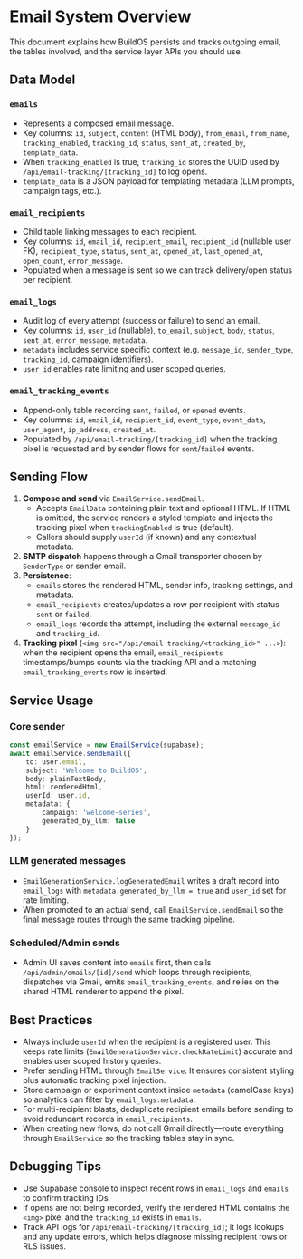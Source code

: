 # Email System Overview

This document explains how BuildOS persists and tracks outgoing email, the tables involved, and the service layer APIs you should use.

## Data Model

### `emails`

- Represents a composed email message.
- Key columns: `id`, `subject`, `content` (HTML body), `from_email`, `from_name`, `tracking_enabled`, `tracking_id`, `status`, `sent_at`, `created_by`, `template_data`.
- When `tracking_enabled` is true, `tracking_id` stores the UUID used by `/api/email-tracking/[tracking_id]` to log opens.
- `template_data` is a JSON payload for templating metadata (LLM prompts, campaign tags, etc.).

### `email_recipients`

- Child table linking messages to each recipient.
- Key columns: `id`, `email_id`, `recipient_email`, `recipient_id` (nullable user FK), `recipient_type`, `status`, `sent_at`, `opened_at`, `last_opened_at`, `open_count`, `error_message`.
- Populated when a message is sent so we can track delivery/open status per recipient.

### `email_logs`

- Audit log of every attempt (success or failure) to send an email.
- Key columns: `id`, `user_id` (nullable), `to_email`, `subject`, `body`, `status`, `sent_at`, `error_message`, `metadata`.
- `metadata` includes service specific context (e.g. `message_id`, `sender_type`, `tracking_id`, campaign identifiers).
- `user_id` enables rate limiting and user scoped queries.

### `email_tracking_events`

- Append-only table recording `sent`, `failed`, or `opened` events.
- Key columns: `id`, `email_id`, `recipient_id`, `event_type`, `event_data`, `user_agent`, `ip_address`, `created_at`.
- Populated by `/api/email-tracking/[tracking_id]` when the tracking pixel is requested and by sender flows for `sent`/`failed` events.

## Sending Flow

1. **Compose and send** via `EmailService.sendEmail`.
    - Accepts `EmailData` containing plain text and optional HTML. If HTML is omitted, the service renders a styled template and injects the tracking pixel when `trackingEnabled` is true (default).
    - Callers should supply `userId` (if known) and any contextual metadata.
2. **SMTP dispatch** happens through a Gmail transporter chosen by `SenderType` or sender email.
3. **Persistence**:
    - `emails` stores the rendered HTML, sender info, tracking settings, and metadata.
    - `email_recipients` creates/updates a row per recipient with status `sent` or `failed`.
    - `email_logs` records the attempt, including the external `message_id` and `tracking_id`.
4. **Tracking pixel** (`<img src="/api/email-tracking/<tracking_id>" ...>`): when the recipient opens the email, `email_recipients` timestamps/bumps counts via the tracking API and a matching `email_tracking_events` row is inserted.

## Service Usage

### Core sender

```ts
const emailService = new EmailService(supabase);
await emailService.sendEmail({
	to: user.email,
	subject: 'Welcome to BuildOS',
	body: plainTextBody,
	html: renderedHtml,
	userId: user.id,
	metadata: {
		campaign: 'welcome-series',
		generated_by_llm: false
	}
});
```

### LLM generated messages

- `EmailGenerationService.logGeneratedEmail` writes a draft record into `email_logs` with `metadata.generated_by_llm = true` and `user_id` set for rate limiting.
- When promoted to an actual send, call `EmailService.sendEmail` so the final message routes through the same tracking pipeline.

### Scheduled/Admin sends

- Admin UI saves content into `emails` first, then calls `/api/admin/emails/[id]/send` which loops through recipients, dispatches via Gmail, emits `email_tracking_events`, and relies on the shared HTML renderer to append the pixel.

## Best Practices

- Always include `userId` when the recipient is a registered user. This keeps rate limits (`EmailGenerationService.checkRateLimit`) accurate and enables user scoped history queries.
- Prefer sending HTML through `EmailService`. It ensures consistent styling plus automatic tracking pixel injection.
- Store campaign or experiment context inside `metadata` (camelCase keys) so analytics can filter by `email_logs.metadata`.
- For multi-recipient blasts, deduplicate recipient emails before sending to avoid redundant records in `email_recipients`.
- When creating new flows, do not call Gmail directly—route everything through `EmailService` so the tracking tables stay in sync.

## Debugging Tips

- Use Supabase console to inspect recent rows in `email_logs` and `emails` to confirm tracking IDs.
- If opens are not being recorded, verify the rendered HTML contains the `<img>` pixel and the `tracking_id` exists in `emails`.
- Track API logs for `/api/email-tracking/[tracking_id]`; it logs lookups and any update errors, which helps diagnose missing recipient rows or RLS issues.
